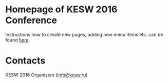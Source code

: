 # Homepage of KESW 2016 Conference

Instructions how to create new pages, adding new menu items etc. can be found [here](https://github.com/ailabitmo/KESW2014Conference).

# Contacts

KESW 2016 Organizers ([info@kesw.ru](mailto:info@kesw.ru))
